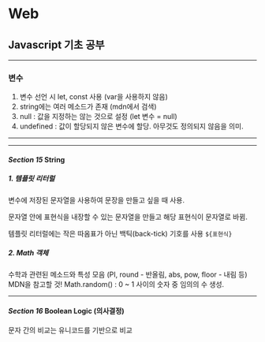 # Web

## Javascript 기초 공부
---
### 변수

1. 변수 선언 시 let, const 사용 (var을 사용하지 않음)
2. string에는 여러 메소드가 존재 (mdn에서 검색)
3. null : 값을 지정하는 않는 것으로 설정 (let 변수 = null)
4. undefined : 값이 할당되지 않은 변수에 할당. 아무것도 정의되지 않음을 의미.
---
---
#### *Section 15* String

##### 1. 템플릿 리터럴

변수에 저장된 문자열을 사용하여 문장을 만들고 싶을 때 사용.

문자열 안에 표현식을 내장할 수 있는 문자열을 만들고 해당 표현식이 문자열로 바뀜.

템플릿 리터럴에는 작은 따옴표가 아닌 백틱(back-tick) 기호를 사용 `${표현식}`

##### 2. Math 객체

수학과 관련된 메소드와 특성 모음 (PI, round - 반올림, abs, pow, floor - 내림 등)  MDN을 참고할 것!
Math.random() : 0 ~ 1 사이의 숫자 중 임의의 수 생성.

---
#### *Section 16* Boolean Logic (의사결정)

문자 간의 비교는 유니코드를 기반으로 비교
